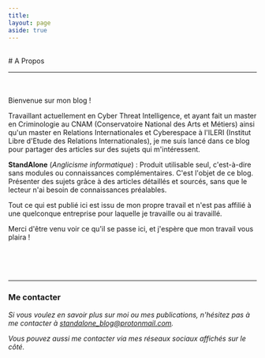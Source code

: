 ```yaml
---
title:
layout: page
aside: true
---
```


<br/>
# A Propos
<hr>
<br/>
<br/>
Bienvenue sur mon blog ! 

Travaillant actuellement en Cyber Threat Intelligence, et ayant fait un master en Criminologie au CNAM (Conservatoire National des Arts et Métiers) ainsi qu'un master en Relations Internationales et Cyberespace à l'ILERI (Institut Libre d'Etude des Relations Internationales), je me suis lancé dans ce blog pour partager des articles sur des sujets qui m'intéressent. 

**StandAlone** (*Anglicisme informatique*) : Produit utilisable seul, c'est-à-dire sans modules ou connaissances complémentaires. C'est l'objet de ce blog. Présenter des sujets grâce à des articles détaillés et sourcés, sans que le lecteur n'ai besoin de connaissances préalables. 

Tout ce qui est publié ici est issu de mon propre travail et n'est pas affilié à une quelconque entreprise pour laquelle je travaille ou ai travaillé.

Merci d'être venu voir ce qu'il se passe ici, et j'espère que mon travail vous plaira !

<br/><br/><br/>

<hr>

### Me contacter

*Si vous voulez en savoir plus sur moi ou mes publications, n'hésitez pas à me contacter à [standalone_blog@protonmail.com](mailto:standalone_blog@protonmail.com "standalone_blog@protonmail.com").*

*Vous pouvez aussi me contacter via mes réseaux sociaux affichés sur le côté.*
